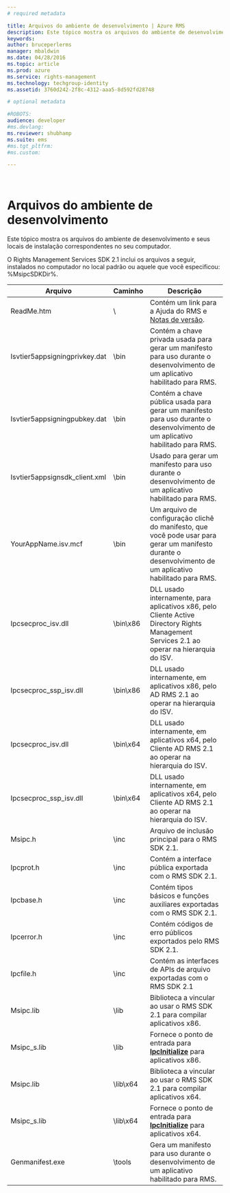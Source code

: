 ```yaml
---
# required metadata

title: Arquivos do ambiente de desenvolvimento | Azure RMS
description: Este tópico mostra os arquivos do ambiente de desenvolvimento e seus locais de instalação correspondentes no seu computador.
keywords:
author: bruceperlerms
manager: mbaldwin
ms.date: 04/28/2016
ms.topic: article
ms.prod: azure
ms.service: rights-management
ms.technology: techgroup-identity
ms.assetid: 3760d242-2f8c-4312-aaa5-8d592fd28748

# optional metadata

#ROBOTS:
audience: developer
#ms.devlang:
ms.reviewer: shubhamp
ms.suite: ems
#ms.tgt_pltfrm:
#ms.custom:

---
```


﻿
# Arquivos do ambiente de desenvolvimento

Este tópico mostra os arquivos do ambiente de desenvolvimento e seus locais de instalação correspondentes no seu computador.

O Rights Management Services SDK 2.1 inclui os arquivos a seguir, instalados no computador no local padrão ou aquele que você especificou: %MsipcSDKDir%.

|Arquivo|Caminho|Descrição|
|----|----|-----------|
|ReadMe.htm| \ | Contém um link para a Ajuda do RMS e [Notas de versão](release-notes-rtm.md).|
|Isvtier5appsigningprivkey.dat|\bin|Contém a chave privada usada para gerar um manifesto para uso durante o desenvolvimento de um aplicativo habilitado para RMS.|
|Isvtier5appsigningpubkey.dat|\bin|Contém a chave pública usada para gerar um manifesto para uso durante o desenvolvimento de um aplicativo habilitado para RMS.|
|Isvtier5appsignsdk_client.xml|\bin|Usado para gerar um manifesto para uso durante o desenvolvimento de um aplicativo habilitado para RMS.|
|YourAppName.isv.mcf|\bin|Um arquivo de configuração clichê do manifesto, que você pode usar para gerar um manifesto durante o desenvolvimento de um aplicativo habilitado para RMS.|
|Ipcsecproc_isv.dll|\bin\x86|DLL usado internamente, para aplicativos x86, pelo Cliente Active Directory Rights Management Services 2.1 ao operar na hierarquia do ISV.|
|Ipcsecproc_ssp_isv.dll|\bin\x86|DLL usado internamente, em aplicativos x86, pelo AD RMS 2.1 ao operar na hierarquia do ISV.|
|Ipcsecproc_isv.dll|\bin\x64|DLL usado internamente, em aplicativos x64, pelo Cliente AD RMS 2.1 ao operar na hierarquia do ISV.|
|Ipcsecproc_ssp_isv.dll|\bin\x64|DLL usado internamente, em aplicativos x64, pelo Cliente AD RMS 2.1 ao operar na hierarquia do ISV.|
|Msipc.h|\inc|Arquivo de inclusão principal para o RMS SDK 2.1.|
|Ipcprot.h|\inc|Contém a interface pública exportada com o RMS SDK 2.1.|
|Ipcbase.h|\inc|Contém tipos básicos e funções auxiliares exportadas com o RMS SDK 2.1.|
|Ipcerror.h|\inc|Contém códigos de erro públicos exportados pelo RMS SDK 2.1.|
|Ipcfile.h|\inc|Contém as interfaces de APIs de arquivo exportadas com o RMS SDK 2.1|
|Msipc.lib|\lib|Biblioteca a vincular ao usar o RMS SDK 2.1 para compilar aplicativos x86.|
|Msipc_s.lib|\lib|Fornece o ponto de entrada para [<strong>IpcInitialize</strong>](/rights-management/sdk/2.1/api/win/functions#msipc_ipcinitialize) para aplicativos x86.|
|Msipc.lib|\lib\x64|Biblioteca a vincular ao usar o RMS SDK 2.1 para compilar aplicativos x64.|
|Msipc_s.lib|\lib\x64|Fornece o ponto de entrada para [<strong>IpcInitialize</strong>](/rights-management/sdk/2.1/api/win/functions#msipc_ipcinitialize) para aplicativos x64.|
|Genmanifest.exe|\tools|Gera um manifesto para uso durante o desenvolvimento de um aplicativo habilitado para RMS.|
 

 

 


<!--HONumber=Apr16_HO3-->


